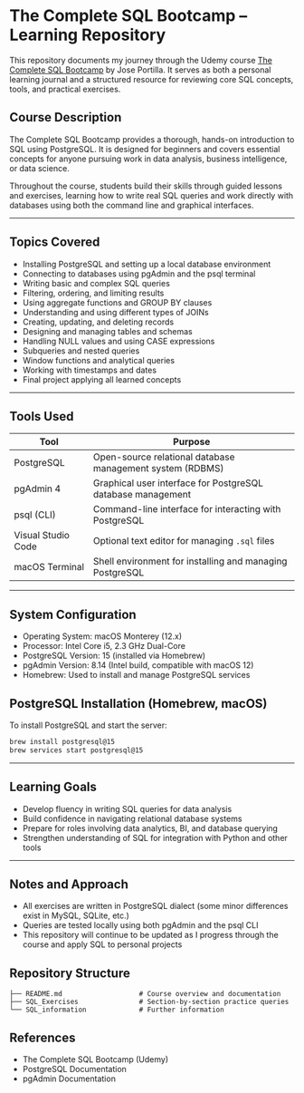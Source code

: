 # The Complete SQL Bootcamp – Learning Repository

This repository documents my journey through the Udemy course [The Complete SQL Bootcamp](https://www.udemy.com/course/the-complete-sql-bootcamp/) by Jose Portilla. It serves as both a personal learning journal and a structured resource for reviewing core SQL concepts, tools, and practical exercises.

## Course Description

The Complete SQL Bootcamp provides a thorough, hands-on introduction to SQL using PostgreSQL. It is designed for beginners and covers essential concepts for anyone pursuing work in data analysis, business intelligence, or data science.

Throughout the course, students build their skills through guided lessons and exercises, learning how to write real SQL queries and work directly with databases using both the command line and graphical interfaces.

--- 

## Topics Covered

- Installing PostgreSQL and setting up a local database environment
- Connecting to databases using pgAdmin and the psql terminal
- Writing basic and complex SQL queries
- Filtering, ordering, and limiting results
- Using aggregate functions and GROUP BY clauses
- Understanding and using different types of JOINs
- Creating, updating, and deleting records
- Designing and managing tables and schemas
- Handling NULL values and using CASE expressions
- Subqueries and nested queries
- Window functions and analytical queries
- Working with timestamps and dates
- Final project applying all learned concepts

--- 

## Tools Used

| Tool          | Purpose                                                 |
|---------------|----------------------------------------------------------|
| PostgreSQL     | Open-source relational database management system (RDBMS) |
| pgAdmin 4      | Graphical user interface for PostgreSQL database management |
| psql (CLI)     | Command-line interface for interacting with PostgreSQL |
| Visual Studio Code | Optional text editor for managing `.sql` files        |
| macOS Terminal | Shell environment for installing and managing PostgreSQL |

---  

## System Configuration

- Operating System: macOS Monterey (12.x)
- Processor: Intel Core i5, 2.3 GHz Dual-Core
- PostgreSQL Version: 15 (installed via Homebrew)
- pgAdmin Version: 8.14 (Intel build, compatible with macOS 12)
- Homebrew: Used to install and manage PostgreSQL services

## PostgreSQL Installation (Homebrew, macOS)

To install PostgreSQL and start the server:

```bash
brew install postgresql@15
brew services start postgresql@15
```
--- 

## Learning Goals
- Develop fluency in writing SQL queries for data analysis
- Build confidence in navigating relational database systems
- Prepare for roles involving data analytics, BI, and database querying
- Strengthen understanding of SQL for integration with Python and other tools

---

## Notes and Approach
- All exercises are written in PostgreSQL dialect (some minor differences exist in MySQL, SQLite, etc.)
- Queries are tested locally using both pgAdmin and the psql CLI
- This repository will continue to be updated as I progress through the course and apply SQL to personal projects

## Repository Structure

```text
├── README.md                   # Course overview and documentation
├── SQL_Exercises               # Section-by-section practice queries
└── SQL_information             # Further information
``` 

## References
- The Complete SQL Bootcamp (Udemy)
- PostgreSQL Documentation
- pgAdmin Documentation
